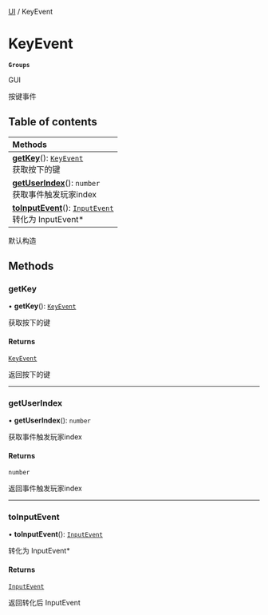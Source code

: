 [UI](../modules/UI.UI.md) / KeyEvent

# KeyEvent <Badge type="tip" text="Class" /> <Score text="KeyEvent" />

**`Groups`**

GUI

按键事件

## Table of contents

| Methods |
| :-----|
| **[getKey](UI.KeyEvent.md#getkey)**(): [`KeyEvent`](UI.KeyEvent.md) <br> 获取按下的键|
| **[getUserIndex](UI.KeyEvent.md#getuserindex)**(): `number` <br> 获取事件触发玩家index|
| **[toInputEvent](UI.KeyEvent.md#toinputevent)**(): [`InputEvent`](UI.InputEvent.md) <br> 转化为 InputEvent*|

默认构造

## Methods

### getKey <Score text="getKey" /> 

• **getKey**(): [`KeyEvent`](UI.KeyEvent.md) <Badge type="tip" text="client" />

获取按下的键


#### Returns

[`KeyEvent`](UI.KeyEvent.md)

返回按下的键

___

### getUserIndex <Score text="getUserIndex" /> 

• **getUserIndex**(): `number` <Badge type="tip" text="client" />

获取事件触发玩家index


#### Returns

`number`

返回事件触发玩家index

___

### toInputEvent <Score text="toInputEvent" /> 

• **toInputEvent**(): [`InputEvent`](UI.InputEvent.md) <Badge type="tip" text="client" />

转化为 InputEvent*


#### Returns

[`InputEvent`](UI.InputEvent.md)

返回转化后 InputEvent
